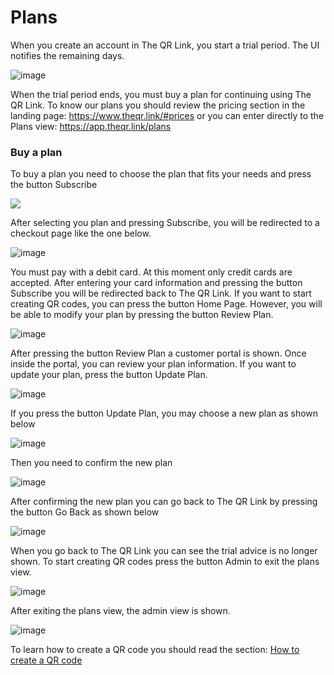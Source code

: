 # Plans

When you create an account in The QR Link, you start a trial period. The UI notifies the remaining days.  

![image](https://user-images.githubusercontent.com/54523080/194646260-ac3fae2d-b488-4e2c-b81f-e4eafcb78f14.png)

When the trial period ends, you must buy a plan for continuing using The QR Link. To know our plans you should review the pricing section in the landing page: https://www.theqr.link/#prices or you can enter directly to the Plans view: https://app.theqr.link/plans

### Buy a plan

To buy a plan you need to  choose the plan that fits your needs and press the button Subscribe

![](C:\Users\joe\AppData\Roaming\marktext\images\2022-10-07-16-21-53-image.png)

After selecting you plan and pressing Subscribe, you will be redirected to a checkout page like the one below.

![image](https://user-images.githubusercontent.com/54523080/192064707-ccd0bb50-b46b-4e30-81c7-dd84d0accad3.png)

You must pay with a debit card. At this moment only credit cards are accepted. After entering your card information and pressing the button Subscribe you will be redirected back to The QR Link. If you want to start creating QR codes, you can press the button Home Page. However, you will be able to modify your plan by pressing the button Review Plan.

![image](https://user-images.githubusercontent.com/54523080/192065536-dabd7ab3-1c50-414a-a363-7a33b7414d75.png) 

 After pressing the button Review Plan a customer portal is shown.  Once inside the portal, you can review your plan information. If you want to update your plan, press the button Update Plan.

![image](https://user-images.githubusercontent.com/54523080/192066725-0e3ccd09-cd50-4f8d-a019-4a213afde0e2.png)

If you press the button Update Plan, you may choose a new plan as shown below

![image](https://user-images.githubusercontent.com/54523080/192067149-f23ef2bc-7932-4a20-b6a8-279e9919a946.png)

Then you need to confirm the new plan 

![image](https://user-images.githubusercontent.com/54523080/192067367-451efec2-970b-47ec-b8df-54221605bc8f.png)

After confirming the new plan you can go back to The QR Link by pressing the button Go Back as shown below

![image](https://user-images.githubusercontent.com/54523080/192067612-92500ce7-3d5b-4bd6-a61c-2b7357aa947c.png)

When you go back to The QR Link you can see the trial advice is no longer shown. To start creating QR codes press the button Admin to exit the plans view.

![image](https://user-images.githubusercontent.com/54523080/194646919-d812571d-5285-4d39-88c0-41fd99e14005.png)

After exiting the plans view, the admin view is shown.

![image](https://user-images.githubusercontent.com/54523080/192068458-3fde923e-6a33-470c-a951-52e305e57330.png)

To learn how to create a QR code you should read the section: [How to create a QR code](the_qr_link_creation.md)
